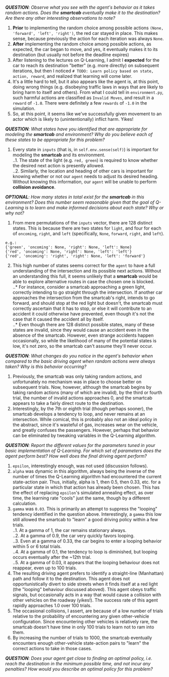 _**QUESTION**: Observe what you see with the agent's behavior as it takes random actions. Does the **smartcab** eventually make it to the destination? Are there any other interesting observations to note?_  
1. **Prior** to implementing the random choice among possible actions `(None, 'forward', 'left', 'right')`, the red car stayed in place.  This makes sense, because previously the action for each iteration was always `None`.  
2. **After** implementing the random choice among possible actions, as expected, the car began to move, and yes, it eventually makes it to its destination (but usually not before the deadline expires)  
3. After listening to the lectures on Q-Learning, I admit I **expected** for the car to reach its destination "better" (e.g. more directly) on subsequent iterations, but then I noticed `# TODO: Learn policy based on state, action, reward`, and realized that learning will come later.  
4. It's a little hard to tell, but it also appears like the agent is, at this point, doing wrong things (e.g. disobeying traffic laws in ways that are likely to bring harm to itself and others).  From what I could tell in `environment.py`, such harmful actions are classified as `Invalid Moves`, and result in a `reward` of `-1.0`.  There were definitely a few `rewards` of `-1.0` in the simulation.  
5. So, at this point, it seems like we've successfully given movement to an actor which is likely to (unintentionally) inflict harm.  Yikes!

_**QUESTION**: What states have you identified that are appropriate for modeling the **smartcab** and environment? Why do you believe each of these states to be appropriate for this problem?_  
1. Every state in `inputs` (that is, in `self.env.sense(self)`) is important for modeling the **smartcab** and its environment.  
..1. The state of the light (e.g. `red, green`) is required to know whether the desired next action is presently allowed.  
..2. Similarly, the location and heading of other cars is important for knowing whether or not our `agent` needs to adjust its desired heading.  Without knowing this information, our `agent` will be unable to perform **collision avoidance**.

_**OPTIONAL**: How many states in total exist for the **smartcab** in this environment? Does this number seem reasonable given that the goal of Q-Learning is to learn and make informed decisions about each state? Why or why not?_  
1. From mere permutations of the `inputs` vector, there are 128 distinct states.  This is because there are two states for `light`, and four for each of `oncoming`, `right`, and `left` (specifically, `None`, `forward`, `right`, and `left`).
```
e.g.:
{'green', 'oncoming': None, 'right': None, 'left': None}
{'red', 'oncoming': None, 'right': None, 'left': 'left'}
{'red', 'oncoming': 'right', 'right': None, 'left': 'forward'}
```
2. This high number of states seems correct for the `agent` to have a full understanding of the intersection and its possible next actions.  Without an understanding this full, it seems unlikely that a **smartcab** would be able to explore alternative routes in case the chosen one is blocked.  
..* For instance, consider a smartcab approaching a green light, correctly intending to go straight through the intersection.  If another car approaches the intersection from the smartcab's right, intends to go forward, and should stop at the red light but doesn't, the smartcab must correctly ascertain that it has to stop, or else it will contribute to an accident it could otherwise have prevented, even though it's not the case that it caused the accident all by itself.  
..* Even though there are 128 distinct possible states, many of these states are invalid, since they would cause an accident even in the absence of the smartcab.  However, even strange accidents happen occasionally, so while the likelihood of many of the potential states is low, it's not zero, so the smartcab can't assume they'll never occur.

_**QUESTION**: What changes do you notice in the agent's behavior when compared to the basic driving agent when random actions were always taken? Why is this behavior occurring?_  
1. Previously, the smartcab was only taking random actions, and unfortunately no mechanism was in place to choose better on subsequent trials.  Now, however, although the smartcab begins by taking random actions (many of which are invalid), by the third or fourth trial, the number of invalid actions approaches 0, and the smartcab appears to take a fairly direct route to the destination.  
2.  Interestingly, by the 7th or eighth trial (though perhaps sooner), the smartcab develops a tendency to loop, and never remains at an intersection.  While comical, this is probably also not an ideal policy in the abstract, since it's wasteful of gas, increases wear on the vehicle, and greatly confuses the passengers.  However, perhaps that behavior can be eliminated by tweaking variables in the Q-Learning algorithm.

_**QUESTION**: Report the different values for the parameters tuned in your basic implementation of Q-Learning. For which set of parameters does the agent perform best? How well does the final driving agent perform?_  
1. `epsilon`, interestingly enough, was not used (discussion follows).  
2. `alpha` was dynamic in this algorithm, always being the inverse of the number of times the Q-Learning algorithm had encountered the current state-action pair.  Thus, initially, alpha is 1, then 0.5, then 0.33, etc. for a particular state in which that action has already been chosen.  This has the effect of replacing `epsilon`'s simulated annealing effect, as over time, the learning rate "cools" just the same, though by a different calculation.  
3. `gamma` was `0.03`.  This is primarily an attempt to suppress the "looping" tendency identified in the question above.  Interestingly, a `gamma` this low still allowed the smartcab to "learn" a good driving policy within a few trials.  
..1. At a gamma of 1, the car remains stationary always.  
..2. At a gamma of 0.9, the car very quickly favors looping.  
..3. Even at a gamma of 0.33, the car begins to enter a looping behavior within 5 or 6 total trials.  
..4. At a gamma of 0.1, the tendency to loop is diminished, but looping occurs eventually after the ~12th trial.  
..5. At a gamma of 0.03, it appears that the looping behaviour does not reappear, even up to 100 trials.  
4. The resulting driving agent prefers to identify a straight-line (Manhattan) path and follow it to the destination.  This agent does not opportunistically divert to side streets when it finds itself at a red light (the "looping" behaviour discussed aboved).  This agent obeys traffic signals, but occasionally acts in a way that would cause a collision with other vehicles on the roadway (yikes!).  The success rate of this agent rapidly approaches 1.0 over 100 trials.  
5. The occasional collisions, I assert, are because of a low number of trials relative to the probability of encountering any given other-vehicle configuration.  Since encountering other vehicles is relatively rare, the smartcab doesn't have time in only 100 trials to learn not to ram into them.  
6. By increasing the number of trials to 1000, the smartcab eventually encounters enough other-vehicle state-action pairs to "learn" the correct actions to take in those cases.

_**QUESTION**: Does your agent get close to finding an optimal policy, i.e. reach the destination in the minimum possible time, and not incur any penalties? How would you describe an optimal policy for this problem?_  
